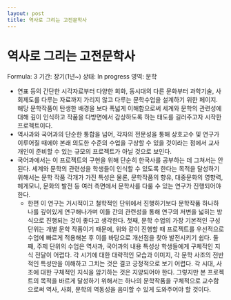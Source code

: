 ```yaml
---
layout: post
title: 역사로 그리는 고전문학사
---
```

# 역사로 그리는 고전문학사

Formula: 3
기간: 장기(1년~)
상태: In progress
영역: 문학

- 연표 등의 간단한 시각자료부터 다양한 회화, 동시대의 다른 문화부터 과학기술, 사회제도를 다루는 자료까지 가리지 않고 다루는 문학수업을 설계하기 위한 페이지. 해당 문학작품이 탄생한 배경을 보다 폭넓게 이해함으로써 세계와 문학의 관련성에 대해 깊이 인식하고 작품을 다방면에서 감상하도록 하는 태도를 길러주고자 시작한 프로젝트이다.
- 역사과와 국어과의 단순한 통합을 넘어, 각자의 전문성을 통해 상호교수 및 연구가 이루어질 때에야 본래 의도한 수준의 수업을 구상할 수 있을 것이라는 점에서 교사 개인이 준비할 수 있는 규모의 프로젝트가 아닐 것으로 보인다.
- 국어과에서는 이 프로젝트의 구현을 위해 단순히 한국사를 공부하는 데 그쳐서는 안 된다. 세계와 문학의 관련성을 학생들이 인식할 수 있도록 한다는 목적을 달성하기 위해서는 문학 작품 각개가 가진 특성은 물론, 문학작품의 향유, 대중문화의 영향력, 헤게모니, 문화의 발전 등 여러 측면에서 문학사를 다룰 수 있는 연구가 진행되어야 한다.
    - 한편 이 연구는 거시적이고 철학적인 단위에서 진행하기보다 문학작품 하나하나를 깊이있게 연구해나가며 이들 간의 관련성을 통해 연구의 저변을 넓히는 방식으로 진행되는 것이 좋다고 생각한다. 첫째, 문학 수업의 가장 기본적인 구성 단위는 개별 문학 작품이기 때문에, 위와 같이 진행할 때 프로젝트를 우선적으로 수업에 빠르게 적용해본 후 이를 바탕으로 개선점을 찾아 발전시키기 쉽다. 둘째, 주제 단위의 수업은 역사과, 국어과의 내용 특성상 학생들에게 구체적인 지식 전달이 어렵다. 각 시기에 대한 대략적인 모습과 이미지, 각 문학 사조의 전반적인 특성만을 이해하고 그치는 것은 결코 긍정적으로 보기 어렵다. 각 시대, 사조에 대한 구체적인 지식을 암기하는 것은 지양되어야 한다. 그렇지만 본 프로젝트의 목적을 바르게 달성하기 위해서는 하나의 문학작품을 구체적으로 교수함으로써 역사, 사회, 문학의 역동성을 음미할 수 있게 도와주어야 할 것이다.
